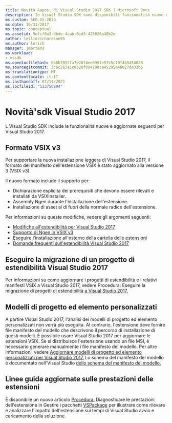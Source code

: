 ```yaml
---
title: Novità &apos; di Visual Studio 2017 SDK | Microsoft Docs
description: In Visual Studio SDK sono disponibili funzionalità nuove e aggiornate per Visual Studio 2017, incluso il formato VSIX versione 3 aggiornato.
ms.custom: SEO-VS-2020
ms.date: 10/31/2017
ms.topic: conceptual
ms.assetid: 9efcf0a3-dbde-4cab-8ed3-425826a48b2e
author: leslierichardson95
ms.author: lerich
manager: jmartens
ms.workload:
- vssdk
ms.openlocfilehash: 0b0b7852fa7e20f4ee6951e57c5c19f4b5454028
ms.sourcegitcommit: 3c6c263a1c0b20f084290ce45295a46027da33b6
ms.translationtype: MT
ms.contentlocale: it-IT
ms.lasthandoff: 07/14/2021
ms.locfileid: "113756894"
---
```

# <a name="what39s-new-in-the-visual-studio-2017-sdk"></a>Novità&#39;sdk Visual Studio 2017

L Visual Studio SDK include le funzionalità nuove e aggiornate seguenti per Visual Studio 2017.

## <a name="vsix-v3-format"></a>Formato VSIX v3

Per supportare la nuova installazione leggera di Visual Studio 2017, il formato del manifesto dell'estensione VSIX è stato aggiornato alla versione 3 (VSIX v3).

Il nuovo formato include il supporto per:

* Dichiarazione esplicita dei prerequisiti che devono essere rilevati e installati da VSIXInstaller.
* Assembly Ngen durante l'installazione dell'estensione.
* Installazione di asset al di fuori della normale radice dell'estensione.

Per informazioni su queste modifiche, vedere gli argomenti seguenti:

* [Modifiche all'estendibilità per Visual Studio 2017](breaking-changes-2017.md)
* [Supporto di Ngen in VSIX v3](ngen-support.md)
* [Eseguire l'installazione all'esterno della cartella delle estensioni](set-install-root.md)
* [Domande frequenti sull'estendibilità Visual Studio 2017](faq-2017.yml)

## <a name="migrate-extensibility-project-to-visual-studio-2017"></a>Eseguire la migrazione di un progetto di estendibilità Visual Studio 2017

Per informazioni su come aggiornare i progetti di estendibilità e i relativi manifesti VSIX a Visual Studio 2017, vedere Procedura: Eseguire la migrazione di progetti di estendibilità [a Visual Studio 2017.](how-to-migrate-extensibility-projects-to-visual-studio-2017.md)

## <a name="custom-project-and-item-templates"></a>Modelli di progetto ed elemento personalizzati

A partire Visual Studio 2017, l'analisi dei modelli di progetto ed elemento personalizzati non verrà più eseguita. Al contrario, l'estensione deve fornire file manifesto del modello che descrivono il percorso di installazione di questi modelli. È possibile usare Visual Studio 2017 per aggiornare le estensioni VSIX. Se si distribuisce l'estensione usando un file MSI, è necessario generare manualmente i file manifesto del modello. Per altre informazioni, vedere [Aggiornare modelli di progetto ed elemento personalizzati per Visual Studio 2017.](../extensibility/upgrading-custom-project-and-item-templates-for-visual-studio-2017.md) Lo schema del manifesto del modello è documentato nell'Visual Studio [dello schema del manifesto del modello.](../extensibility/visual-studio-template-manifest-schema-reference.md)

## <a name="updated-extension-performance-guidelines"></a>Linee guida aggiornate sulle prestazioni delle estensioni

È disponibile un nuovo articolo [Procedura:](how-to-diagnose-extension-performance.md) Diagnosticare le prestazioni dell'estensione in Gestire i pacchetti [VSPackage](managing-vspackages.md) per illustrare come rilevare e analizzare l'impatto dell'estensione sui tempi di Visual Studio avvio e caricamento della soluzione.
